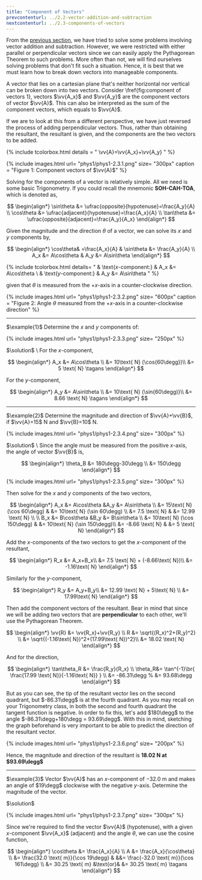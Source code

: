 ```yaml
---
title: "Component of Vectors"
prevcontenturl: ../2.2-vector-addition-and-subtraction
nextcontenturl: ../2.3-components-of-vectors
---
```


From the [previous section](../2.2-vector-addition-and-subtraction), we have tried to solve some problems involving vector addition and subtraction. However, we were restricted with either parallel or perpendicular vectors since we can easily apply the Pythagorean Theorem to such problems. More often than not, we will find ourselves solving problems that don't fit such a situation. Hence, it is best that we must learn how to break down vectors into manageable components. 

A vector that lies on a cartesian plane that's neither horizontal nor vertical can be broken down into two vectors. Consider \fref{fig:component of vectors 1}, vectors $\vv{A_x}$ and $\vv{A_y}$ are the component vectors of vector $\vv{A}$. This can also be interpreted as the sum of the component vectors, which equals to $\vv{A}$.


If we are to look at this from a different perspective, we have just reversed the process of adding perpendicular vectors. Thus, rather than obtaining the resultant, the resultant is given, and the components are the two vectors to be added.




{% include tcolorbox.html
    details = "
        \vv{A}=\vv{A_x}+\vv{A_y}
    "
%}



{% include images.html 
    url= "phys1/phys1-2.3.1.png" 
    size= "300px"
    caption = "Figure 1: Component vectors of $\vv{A}$"
%}



Solving for the components of a vector is relatively simple. All we need is some basic Trigonometry. If you could recall the mnemonic **SOH-CAH-TOA**, which is denoted as,

$$
\begin{align*}
	\sin\theta &= \ufrac{opposite}{hypotenuse}=\frac{A_y}{A} \\
	\cos\theta &= \ufrac{adjacent}{hypotenuse}=\frac{A_x}{A} \\
	\tan\theta &= \ufrac{opposite}{adjacent}=\frac{A_y}{A_x}
\end{align*}
$$

Given the magnitude and the direction $\theta$ of a vector, we can solve its $x$ and $y$ components by,

$$
\begin{align*}
	\cos\theta& =\frac{A_x}{A} &	\sin\theta &= \frac{A_y}{A} \\
	A_x &= A\cos\theta		&	A_y &= A\sin\theta
\end{align*}
$$




{% include tcolorbox.html 
    details= "
    & \text{$x$-component:} 		& 	A_x &= A\cos\theta \\
	& \text{$y$-component:} 	& 	A_y &= A\sin\theta
    "
%} 


given that $\theta$ is measured from the $+x$-axis in a counter-clockwise direction.



{% include images.html 
    url= "phys1/phys1-2.3.2.png" 
    size= "600px"
    caption = "Figure 2: Angle $\theta$ measured from the $+x$-axis in a counter-clockwise direction"
%}








---
$\example{1}$
Determine the $x$ and $y$ components of:

{% include images.html 
    url= "phys1/phys1-2.3.3.png" 
    size= "250px"
%}




$\solution$ \\
For the $x$-component,

$$
\begin{align*}
	A_x &= A\cos\theta \\
	&= 10\text{ N} (\cos{60\degg})\\
	&= 5 \text{ N}	\tagans
\end{align*}
$$


For the $y$-component,

$$
\begin{align*}
	A_y &= A\sin\theta \\
	&= 10\text{ N} (\sin{60\degg)}\\
	&= 8.66 \text{ N}	\tagans
\end{align*}
$$





---
$\example{2}$
Determine the magnitude and direction of $\vv{A}+\vv{B}$, if $\vv{A}=15$ N and $\vv{B}=10$ N.

{% include images.html 
    url= "phys1/phys1-2.3.4.png" 
    size= "300px"
%}


$\solution$ \\
Since the angle must be measured from the positive $x$-axis, the angle of vector $\vv{B}$ is,

$$
\begin{align*}
	\theta_B &= 180\degg-30\degg \\
	&= 150\degg
\end{align*}
$$

{% include images.html 
    url= "phys1/phys1-2.3.5.png" 
    size= "300px"
%}




Then solve for the $x$ and $y$ components of the two vectors,

$$
\begin{align*}
	A_x &= A\cos\theta 			&A_y &= A\sin\theta 	\\
	&= 15\text{ N} (\cos 60\degg)	&	&= 10\text{ N} (\sin 60\degg)	\\
	&= 7.5 \text{ N}				&	&= 12.99 \text{ N}	\\ 
	\\	
	B_x &= B\cos\theta 			&B_y &= B\sin\theta 	\\
	&= 10\text{ N} (\cos 150\degg)	&	&= 10\text{ N} (\sin 150\degg)\\	
	&= -8.66 \text{ N}			&	&= 5 \text{ N}	
\end{align*}
$$

Add the $x$-components of the two vectors to get the $x$-component of the resultant,

$$
\begin{align*}
	R_x &= A_x+B_x\\
	&= 7.5 \text{ N} + (-8.66\text{ N})\\
	&= -1.16\text{ N} 
\end{align*}
$$

Similarly for the $y$-component,

$$
\begin{align*}
	R_y &= A_y+B_y\\
	&= 12.99 \text{ N} + 5\text{ N} \\
	&= 17.99\text{ N} 
\end{align*}
$$

Then add the component vectors of the resultant. Bear in mind that since we will be adding two vectors that are **perpendicular** to each other, we'll use the Pythagorean Theorem.

$$
\begin{align*}
	\vv{R} &= \vv{R_x}+\vv{R_y} \\
	R &= \sqrt{(R_x)^2+(R_y)^2} \\
	&= \sqrt{(-1.16\text{ N})^2+(17.99\text{ N})^2}\\
	&= 18.02 \text{ N}
\end{align*}
$$

And for the direction,

$$
\begin{align*}
	\tan\theta_R &= \frac{R_y}{R_x} \\
	\theta_R&= \tan^{-1}\br{ \frac{17.99 \text{ N}}{-1.16\text{ N}} } \\
	&= -86.31\degg	
%	&= 93.68\degg
\end{align*}
$$



But as you can see, the tip of the resultant vector lies on the second quadrant, but $-86.31\degg$ is at the fourth quadrant. 
As you may recall on your Trigonometry class, in both the second and fourth quadrant the tangent function is negative. 
In order to fix this, let's add $180\degg$ to the angle $-86.31\degg+180\degg = 93.69\degg$. With this in mind, sketching the graph beforehand is very important to be able to predict the direction of the resultant vector.


{% include images.html 
    url= "phys1/phys1-2.3.6.png" 
    size= "200px"
%}


Hence, the magnitude and direction of the resultant is **18.02 N at $93.69\degg$**







---
$\example{3}$
Vector $\vv{A}$ has an $x$-component of $-32.0$ m and makes an angle of $19\degg$ clockwise with the negative $y$-axis. Determine the magnitude of the vector.

$\solution$

{% include images.html 
    url= "phys1/phys1-2.3.7.png" 
    size= "300px"
%}


Since we're required to find the vector $\vv{A}$ (hypotenuse), with a given $x$-component $\vv{A_x}$ (adjacent) and the angle $\theta$, we can use the cosine function,

$$
\begin{align*}
	\cos\theta &= \frac{A_x}{A} \\
	A &= \frac{A_x}{\cos\theta} \\
	&= \frac{32.0 \text{ m}}{\cos 19\degg} & &&= \frac{-32.0 \text{ m}}{\cos 161\degg} \\
	&= 30.25 \text{ m}  &\text{or}&	&= 30.25 \text{ m}	\tagans
\end{align*}
$$

